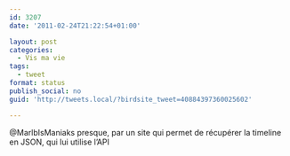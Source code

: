 ```yaml
---
id: 3207
date: '2011-02-24T21:22:54+01:00'

layout: post
categories:
  - Vis ma vie
tags:
  - tweet
format: status
publish_social: no
guid: 'http://tweets.local/?birdsite_tweet=40884397360025602'

---
```


@MarlbIsManiaks presque, par un site qui permet de récupérer la timeline en JSON, qui lui utilise l’API